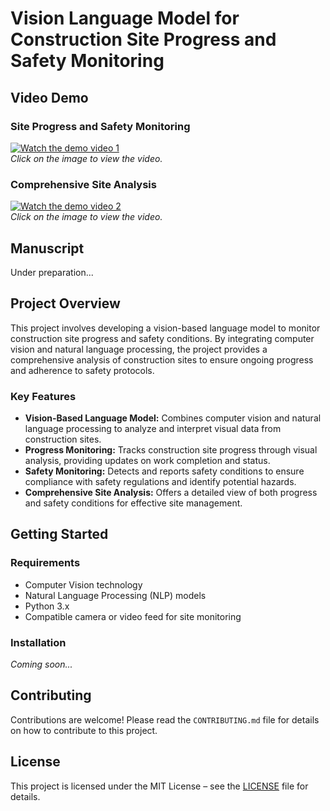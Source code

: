 # Vision Language Model for Construction Site Progress and Safety Monitoring

## Video Demo

### Site Progress and Safety Monitoring

[![Watch the demo video 1](https://img.youtube.com/vi/YAbu5tAo1wY/0.jpg)](https://www.youtube.com/watch?v=YAbu5tAo1wY)  
*Click on the image to view the video.*

### Comprehensive Site Analysis

[![Watch the demo video 2](https://img.youtube.com/vi/ozWKWEN83lY/0.jpg)](https://www.youtube.com/watch?v=ozWKWEN83lY)  
*Click on the image to view the video.*

## Manuscript
Under preparation...


## Project Overview

This project involves developing a vision-based language model to monitor construction site progress and safety conditions. By integrating computer vision and natural language processing, the project provides a comprehensive analysis of construction sites to ensure ongoing progress and adherence to safety protocols.

### Key Features

- **Vision-Based Language Model:** Combines computer vision and natural language processing to analyze and interpret visual data from construction sites.
- **Progress Monitoring:** Tracks construction site progress through visual analysis, providing updates on work completion and status.
- **Safety Monitoring:** Detects and reports safety conditions to ensure compliance with safety regulations and identify potential hazards.
- **Comprehensive Site Analysis:** Offers a detailed view of both progress and safety conditions for effective site management.

## Getting Started

### Requirements

- Computer Vision technology
- Natural Language Processing (NLP) models
- Python 3.x
- Compatible camera or video feed for site monitoring

### Installation

*Coming soon...*

## Contributing

Contributions are welcome! Please read the `CONTRIBUTING.md` file for details on how to contribute to this project.

## License

This project is licensed under the MIT License – see the [LICENSE](LICENSE) file for details.


